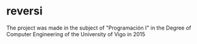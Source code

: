 # reversi
The project was made in the subject of "Programación I" in the Degree of Computer Engineering of the University of Vigo in 2015
